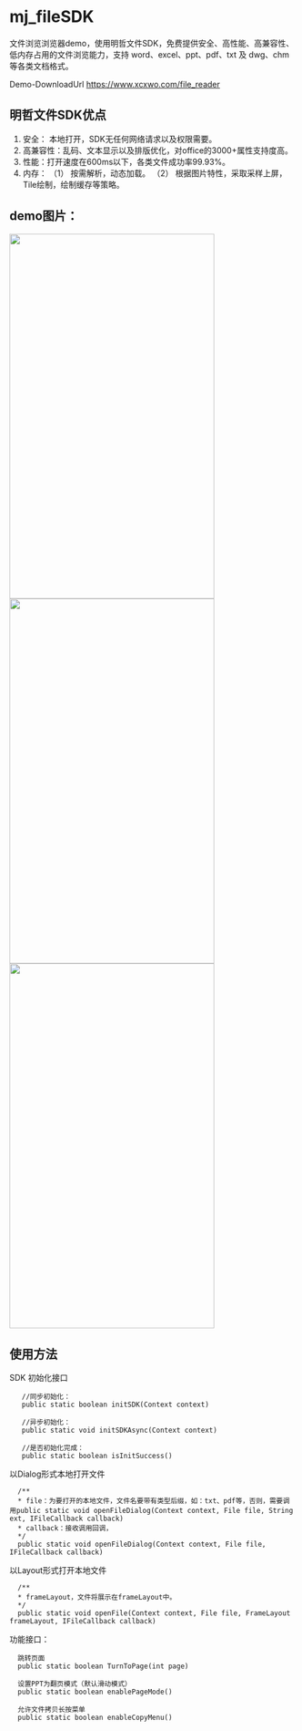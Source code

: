 # mj_fileSDK
文件浏览浏览器demo，使用明哲文件SDK，免费提供安全、高性能、高兼容性、低内存占用的文件浏览能力，支持 word、excel、ppt、pdf、txt 及 dwg、chm 等各类文档格式。

Demo-DownloadUrl
https://www.xcxwo.com/file_reader

## 明哲文件SDK优点
1. 安全： 本地打开，SDK无任何网络请求以及权限需要。
2. 高兼容性：乱码、文本显示以及排版优化，对office的3000+属性支持度高。
3. 性能：打开速度在600ms以下，各类文件成功率99.93%。
4. 内存：
   （1） 按需解析，动态加载。
   （2） 根据图片特性，采取采样上屏，Tile绘制，绘制缓存等策略。

## demo图片：
   <img width="360" height="640" src=https://github.com/vp-noone/mingzhe_file_SDK/assets/37281667/f90c4abb-7b46-4388-b313-24e47d88eb83)>
   
   <img width="360" height="640" src=https://github.com/vp-noone/mingzhe_file_SDK/assets/37281667/ad06c8c6-49f9-4b24-b97d-27c703db800f)>
   
   <img width="360" height="640" src=https://github.com/vp-noone/mingzhe_file_SDK/assets/37281667/d49165a5-f52e-48a2-b0cc-6947596f55f0)>
   
## 使用方法
   SDK 初始化接口
   ```
      //同步初始化：
      public static boolean initSDK(Context context)

      //异步初始化：
      public static void initSDKAsync(Context context)

      //是否初始化完成：
      public static boolean isInitSuccess()
   ```
   以Dialog形式本地打开文件
   ```
     /**
     * file：为要打开的本地文件，文件名要带有类型后缀，如：txt、pdf等，否则，需要调用public static void openFileDialog(Context context, File file, String ext, IFileCallback callback)
     * callback：接收调用回调，
     */
     public static void openFileDialog(Context context, File file, IFileCallback callback)
   ```

   以Layout形式打开本地文件
      
   ```
     /**
     * frameLayout，文件将展示在frameLayout中。
     */
     public static void openFile(Context context, File file, FrameLayout frameLayout, IFileCallback callback)
   ```

功能接口：

      跳转页面
      public static boolean TurnToPage(int page)

      设置PPT为翻页模式（默认滑动模式）
      public static boolean enablePageMode()

      允许文件拷贝长按菜单
      public static boolean enableCopyMenu()


